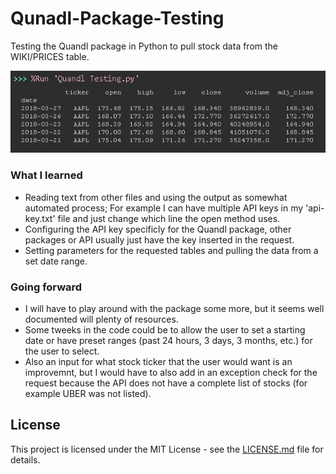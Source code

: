 # Qunadl-Package-Testing
Testing the Quandl package in Python to pull stock data from the WIKI/PRICES table.

![Screen shot](https://github.com/zmiddle/Qunadl-Package-Testing/blob/master/APPL%20Output.JPG)

### What I learned
* Reading text from other files and using the output as somewhat automated process; For example I can have multiple API keys in my 'api-key.txt' file and just change which line the open method uses.
* Configuring the API key specificly for the Quandl package, other packages or API usually just have the key inserted in the request.
* Setting parameters for the requested tables and pulling the data from a set date range.

### Going forward
* I will have to play around with the package some more, but it seems well documented will plenty of resources.
* Some tweeks in the code could be to allow the user to set a starting date or have preset ranges (past 24 hours, 3 days, 3 months, etc.) for the user to select.
* Also an input for what stock ticker that the user would want is an improvemnt, but I would have to also add in an exception check for the request because the API does not have a complete list of stocks (for example UBER was not listed).

## License
This project is licensed under the MIT License - see the [LICENSE.md](LICENSE.md) file for details.
